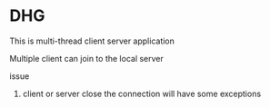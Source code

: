 # DHG

This is multi-thread client server application

Multiple client can join to the local server


issue
1. client or server close the connection will have some exceptions
